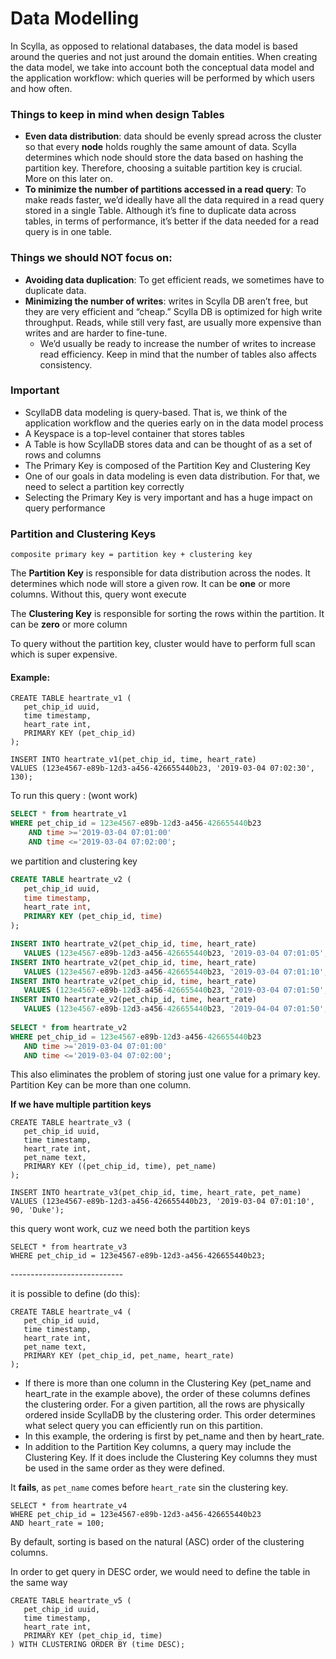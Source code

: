 # Data Modelling

In Scylla, as opposed to relational databases, the data model is based around the queries and not just around the domain entities. When creating the data model, we take into account both the conceptual data model and the application workflow: which queries will be performed by which users and how often.

### Things to keep in mind when design Tables

* **Even data distribution**: data should be evenly spread across the cluster so that every **node** holds roughly the same amount of data. Scylla determines which node should store the data based on hashing the partition key. Therefore, choosing a suitable partition key is crucial. More on this later on.
* **To minimize the number of partitions accessed in a read query**: To make reads faster, we’d ideally have all the data required in a read query stored in a single Table. Although it’s fine to duplicate data across tables, in terms of performance, it’s better if the data needed for a read query is in one table.

### Things we should **NOT** focus on:

* **Avoiding data duplication**: To get efficient reads, we sometimes have to duplicate data.&#x20;
* **Minimizing the number of writes**: writes in Scylla DB aren’t free, but they are very efficient and “cheap.” Scylla DB is optimized for high write throughput. Reads, while still very fast, are usually more expensive than writes and are harder to fine-tune.&#x20;
  * We’d usually be ready to increase the number of writes to increase read efficiency. Keep in mind that the number of tables also affects consistency.&#x20;

### Important

* ScyllaDB data modeling is query-based. That is, we think of the application workflow and the queries early on in the data model process
* A Keyspace is a top-level container that stores tables
* A Table is how ScyllaDB stores data and can be thought of as a set of rows and columns
* The Primary Key is composed of the Partition Key and Clustering Key
* One of our goals in data modeling is even data distribution. For that, we need to select a partition key correctly
* Selecting the Primary Key is very important and has a huge impact on query performance

### Partition and Clustering Keys

`composite primary key = partition key + clustering key`

The **Partition Key** is responsible for data distribution across the nodes. It determines which node will store a given row. It can be **one** or more columns. Without this, query wont execute

The **Clustering Key** is responsible for sorting the rows within the partition. It can be **zero** or more column

To query without the partition key, cluster would have to perform full scan which is super expensive.

#### Example:

```
CREATE TABLE heartrate_v1 (
   pet_chip_id uuid,
   time timestamp,
   heart_rate int,
   PRIMARY KEY (pet_chip_id)
);

INSERT INTO heartrate_v1(pet_chip_id, time, heart_rate) 
VALUES (123e4567-e89b-12d3-a456-426655440b23, '2019-03-04 07:02:30', 130);
```

To run this query : (wont work)

```sql
SELECT * from heartrate_v1 
WHERE pet_chip_id = 123e4567-e89b-12d3-a456-426655440b23 
    AND time >='2019-03-04 07:01:00' 
    AND time <='2019-03-04 07:02:00';
```

we partition and clustering key

```sql
CREATE TABLE heartrate_v2 (
   pet_chip_id uuid,
   time timestamp,
   heart_rate int,
   PRIMARY KEY (pet_chip_id, time)
);

INSERT INTO heartrate_v2(pet_chip_id, time, heart_rate)
   VALUES (123e4567-e89b-12d3-a456-426655440b23, '2019-03-04 07:01:05', 100); 
INSERT INTO heartrate_v2(pet_chip_id, time, heart_rate) 
   VALUES (123e4567-e89b-12d3-a456-426655440b23, '2019-03-04 07:01:10', 90); 
INSERT INTO heartrate_v2(pet_chip_id, time, heart_rate) 
   VALUES (123e4567-e89b-12d3-a456-426655440b23, '2019-03-04 07:01:50', 96); 
INSERT INTO heartrate_v2(pet_chip_id, time, heart_rate) 
   VALUES (123e4567-e89b-12d3-a456-426655440b23, '2019-04-04 07:01:50', 99); 
   
SELECT * from heartrate_v2 
WHERE pet_chip_id = 123e4567-e89b-12d3-a456-426655440b23 
   AND time >='2019-03-04 07:01:00' 
   AND time <='2019-03-04 07:02:00';
```

This also eliminates the problem of storing just one value for a primary key. Partition Key can be more than one column.

**If we have multiple partition keys**

```
CREATE TABLE heartrate_v3 (
   pet_chip_id uuid,
   time timestamp,
   heart_rate int,
   pet_name text,
   PRIMARY KEY ((pet_chip_id, time), pet_name)
);

INSERT INTO heartrate_v3(pet_chip_id, time, heart_rate, pet_name) 
VALUES (123e4567-e89b-12d3-a456-426655440b23, '2019-03-04 07:01:10', 90, 'Duke'); 
```

this query wont work, cuz we need both the partition keys

```
SELECT * from heartrate_v3 
WHERE pet_chip_id = 123e4567-e89b-12d3-a456-426655440b23;
```

\----------------------------

it is possible to define (do this):

```
CREATE TABLE heartrate_v4 (
   pet_chip_id uuid,
   time timestamp,
   heart_rate int,
   pet_name text,
   PRIMARY KEY (pet_chip_id, pet_name, heart_rate)
);
```

* If there is more than one column in the Clustering Key (pet\_name and heart\_rate in the example above), the order of these columns defines the clustering order. For a given partition, all the rows are physically ordered inside ScyllaDB by the clustering order. This order determines what select query you can efficiently run on this partition.
* In this example, the ordering is first by pet\_name and then by heart\_rate.
* In addition to the Partition Key columns, a query may include the Clustering Key. If it does include the Clustering Key columns they must be used in the same order as they were defined.

It **fails**, as `pet_name` comes before `heart_rate` sin the clustering key.

```
SELECT * from heartrate_v4 
WHERE pet_chip_id = 123e4567-e89b-12d3-a456-426655440b23 
AND heart_rate = 100;
```

By default, sorting is based on the natural (ASC) order of the clustering columns.

In order to get query in DESC order, we would need to define the table in the same way

```
CREATE TABLE heartrate_v5 (
   pet_chip_id uuid,
   time timestamp,
   heart_rate int,
   PRIMARY KEY (pet_chip_id, time)
) WITH CLUSTERING ORDER BY (time DESC);
```


